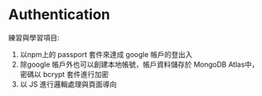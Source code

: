 # Authentication
練習與學習項目:
1. 以npm上的 passport 套件來達成 google 帳戶的登出入
2. 除google 帳戶外也可以創建本地帳號，帳戶資料儲存於 MongoDB Atlas中，密碼以 bcrypt 套件進行加密
3. 以 JS 進行邏輯處理與頁面導向
